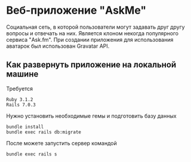 # Веб-приложение "AskMe"

Социальная сеть, в которой пользователи могут задавать друг другу вопросы и отвечать на них. Является клоном некогда популярного сервиса "Ask.fm".
При создании приложения для использования аватарок был использован Gravatar API.

## Как развернуть приложение на локальной машине
Требуется
```
Ruby 3.1.2
Rails 7.0.3
```
Нужно установить необходимые гемы и подготовить базу данных
```
bundle install
bundle exec rails db:migrate
```
После можете запустить сервер командой
```
bundle exec rails s
```
